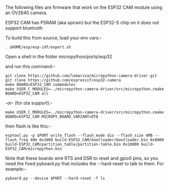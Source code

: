 The following files are firmware that work on the ESP32 CAM module using 
an OV2640 camera.

ESP32 CAM has PSRAM (aka spiram) but the ESP32-S chip on it does not support bluetooth

To build this from source, load your env vars:-

    . $HOME/esp/esp-idf/export.sh

Open a shell in the folder micropython/ports/esp32

and run this command:-

    git clone https://github.com/lemariva/micropython-camera-driver.git
    git clone https://github.com/espressif/esp32-camera
    make BOARD=ESP32_CAM submodules
    make USER_C_MODULES=../micropython-camera-driver/src/micropython.cmake BOARD=ESP32_CAM all

-or- (for ota support):-

    make USER_C_MODULES=../micropython-camera-driver/src/micropython.cmake BOARD=ESP32_CAM MICROPY_BOARD_VARIANT=OTA

then flash is like this:-

    esptool.py -p $PORT write_flash --flash_mode dio --flash_size 4MB --flash_freq 40m 0x1000 build-ESP32_CAM/bootloader/bootloader.bin 0x8000 build-ESP32_CAM/partition_table/partition-table.bin 0x10000 build-ESP32_CAM/micropython.bin

Note that these boards wire RTS and DSR to reset and gpio0 pins, so you need the fixed pyboard.py that includes the --hard-reset to talk to them.  For example:-

    pyboard.py --device $PORT --hard-reset -f ls

